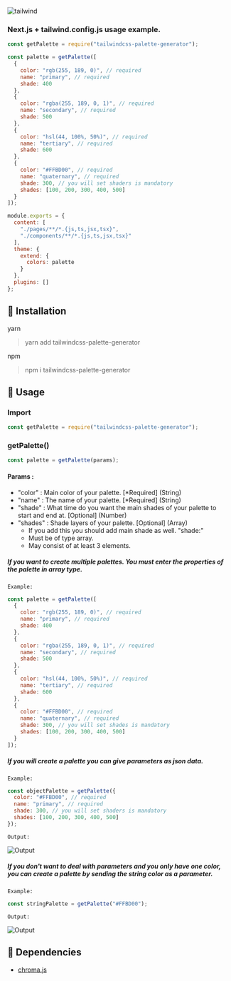 ![tailwind](https://i.hizliresim.com/abke1nw.png)

### Next.js + tailwind.config.js usage example.

```js
const getPalette = require("tailwindcss-palette-generator");

const palette = getPalette([
  {
    color: "rgb(255, 189, 0)", // required
    name: "primary", // required
    shade: 400
  },
  {
    color: "rgba(255, 189, 0, 1)", // required
    name: "secondary", // required
    shade: 500
  },
  {
    color: "hsl(44, 100%, 50%)", // required
    name: "tertiary", // required
    shade: 600
  },
  {
    color: "#FFBD00", // required
    name: "quaternary", // required
    shade: 300, // you will set shaders is mandatory
    shades: [100, 200, 300, 400, 500]
  }
]);

module.exports = {
  content: [
    "./pages/**/*.{js,ts,jsx,tsx}",
    "./components/**/*.{js,ts,jsx,tsx}"
  ],
  theme: {
    extend: {
      colors: palette
    }
  },
  plugins: []
};
```

## 🎉 Installation

yarn

> yarn add tailwindcss-palette-generator

npm

> npm i tailwindcss-palette-generator

## 👀 Usage

### Import

```js
const getPalette = require("tailwindcss-palette-generator");
```

### getPalette()

```js
const palette = getPalette(params);
```

#### Params :

- "color" : Main color of your palette. [*Required] (String)
- "name" : The name of your palette. [*Required] (String)
- "shade" : What time do you want the main shades of your palette to start and end at. [Optional] (Number)
- "shades" : Shade layers of your palette. [Optional] (Array)
  - If you add this you should add main shade as well. "shade:"
  - Must be of type array.
  - May consist of at least 3 elements.

##### If you want to create multiple palettes. You must enter the properties of the palette in array type.

`Example:`

```js
const palette = getPalette([
  {
    color: "rgb(255, 189, 0)", // required
    name: "primary", // required
    shade: 400
  },
  {
    color: "rgba(255, 189, 0, 1)", // required
    name: "secondary", // required
    shade: 500
  },
  {
    color: "hsl(44, 100%, 50%)", // required
    name: "tertiary", // required
    shade: 600
  },
  {
    color: "#FFBD00", // required
    name: "quaternary", // required
    shade: 300, // you will set shades is mandatory
    shades: [100, 200, 300, 400, 500]
  }
]);
```

##### If you will create a palette you can give parameters as json data.

`Example:`

```js
const objectPalette = getPalette({
  color: "#FFBD00", // required
  name: "primary", // required
  shade: 300, // you will set shaders is mandatory
  shades: [100, 200, 300, 400, 500]
});
```

`Output:`

![Output](https://i.hizliresim.com/d0a5le6.jpg)

##### If you don't want to deal with parameters and you only have one color, you can create a palette by sending the string color as a parameter.

`Example:`

```js
const stringPalette = getPalette("#FFBD00");
```

`Output:`

![Output](https://i.hizliresim.com/syut90f.jpg)

## 🚀 Dependencies

- [chroma.js](https://gka.github.io/chroma.js/)
